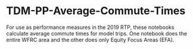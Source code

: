 # TDM-PP-Average-Commute-Times

For use as performance measures in the 2019 RTP, these notebooks calculate average commute times for model trips. One notebook does the entire WFRC area and the other does only Equity Focus Areas (EFA).
